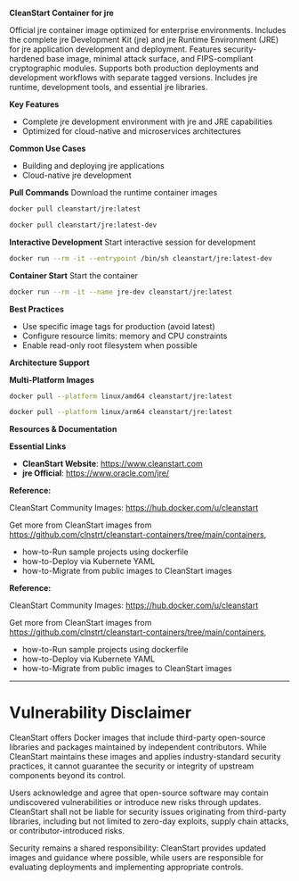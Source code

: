 **CleanStart Container for jre**

Official jre container image optimized for enterprise environments. Includes the complete jre Development Kit (jre) and jre Runtime Environment (JRE) for jre application development and deployment. Features security-hardened base image, minimal attack surface, and FIPS-compliant cryptographic modules. Supports both production deployments and development workflows with separate tagged versions. Includes jre runtime, development tools, and essential jre libraries.

**Key Features**
* Complete jre development environment with jre and JRE capabilities
* Optimized for cloud-native and microservices architectures

**Common Use Cases**
* Building and deploying jre applications
* Cloud-native jre development

**Pull Commands**
Download the runtime container images

```bash
docker pull cleanstart/jre:latest
```
```bash
docker pull cleanstart/jre:latest-dev
```

**Interactive Development**
Start interactive session for development

```bash
docker run --rm -it --entrypoint /bin/sh cleanstart/jre:latest-dev
```

**Container Start**
Start the container
```bash
docker run --rm -it --name jre-dev cleanstart/jre:latest
```

**Best Practices**
* Use specific image tags for production (avoid latest)
* Configure resource limits: memory and CPU constraints
* Enable read-only root filesystem when possible

**Architecture Support**

**Multi-Platform Images**

```bash
docker pull --platform linux/amd64 cleanstart/jre:latest
```
```bash
docker pull --platform linux/arm64 cleanstart/jre:latest
```

**Resources & Documentation**

**Essential Links**
* **CleanStart Website**: https://www.cleanstart.com
* **jre Official**: https://www.oracle.com/jre/

**Reference:**

CleanStart Community Images: https://hub.docker.com/u/cleanstart 

Get more from CleanStart images from https://github.com/clnstrt/cleanstart-containers/tree/main/containers⁠, 

  -  how-to-Run sample projects using dockerfile 
  -  how-to-Deploy via Kubernete YAML 
  -  how-to-Migrate from public images to CleanStart images

**Reference:**

CleanStart Community Images: https://hub.docker.com/u/cleanstart 

Get more from CleanStart images from https://github.com/clnstrt/cleanstart-containers/tree/main/containers⁠, 

  -  how-to-Run sample projects using dockerfile 
  -  how-to-Deploy via Kubernete YAML 
  -  how-to-Migrate from public images to CleanStart images

---

# Vulnerability Disclaimer

CleanStart offers Docker images that include third-party open-source libraries and packages maintained by independent contributors. While CleanStart maintains these images and applies industry-standard security practices, it cannot guarantee the security or integrity of upstream components beyond its control.

Users acknowledge and agree that open-source software may contain undiscovered vulnerabilities or introduce new risks through updates. CleanStart shall not be liable for security issues originating from third-party libraries, including but not limited to zero-day exploits, supply chain attacks, or contributor-introduced risks.

Security remains a shared responsibility: CleanStart provides updated images and guidance where possible, while users are responsible for evaluating deployments and implementing appropriate controls.